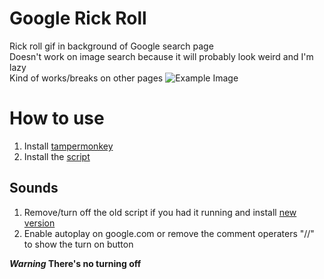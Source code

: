 # Google Rick Roll
Rick roll gif in background of Google search page\
Doesn't work on image search because it will probably look weird and I'm lazy\
Kind of works/breaks on other pages
![Example Image](https://i.imgur.com/HgG3GE9.png)
# How to use
1. Install [tampermonkey](https://www.tampermonkey.net/)
2. Install the [script](https://raw.githubusercontent.com/TheFantasticWarrior/GoogleRickRoll/main/googlerickroll.user.js)
## Sounds
1. Remove/turn off the old script if you had it running and install [new version](https://github.com/TheFantasticWarrior/GoogleRickRoll/raw/main/withsound.user.js)
2. Enable autoplay on google.com or remove the comment operaters "//" to show the turn on button

***Warning* There's no turning off**
